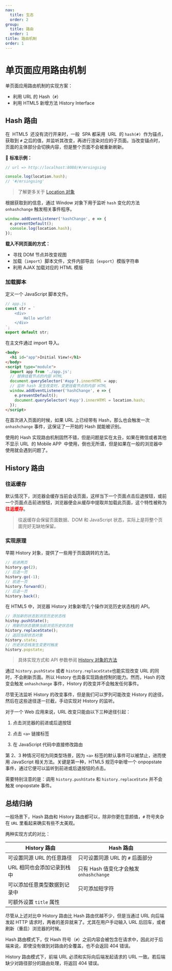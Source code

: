 ```yaml
---
nav:
  title: 生态
  order: 2
group:
  title: 路由
  order: 1
title: 路由机制
order: 1
---
```



# 单页面应用路由机制

单页面应用路由机制的实现方案：

- 利用 URL 的 Hash（`#`）
- 利用 HTML5 新增方法 History Interface

## Hash 路由

在  HTML5  还没有流行开来时，一般  SPA 都采用  URL  的 `hash(#)`  作为锚点，获取到 `#` 之后的值，并监听其改变，再进行渲染对应的子页面。当改变锚点时，页面的主体部分会切换内容，但是整个页面不会被重新刷新。

🌰 **标准示例：**

```js
// url => http://localhost:8080/#/mrsingsing

console.log(location.hash);
// '#/mrsingsing'
```

> 了解更多关于 [Location 对象](https://tsejx.github.io/JavaScript-Guidebook/browser-object-model/the-location-object/the-location-object-properties.html)

根据获取到的信息，通过 Window 对象下用于监听 `hash` 变化的方法 `onhashchange` 触发相关事件程序。

```js
window.addEventListener('hashChange', e => {
  e.preventDefault();
  console.log(location.hash);
});
```

**载入不同页面的方式：**

- 寻找 DOM 节点并改变视图
- 加载（`import`）脚本文件，文件内部导出（`export`）模版字符串
- 利用 AJAX 加载对应的 HTML 模版

### 加载脚本

定义一个 JavaScript 脚本文件。

```js
// app.js
const str = `
	<div>
		Hello world!
	</div>
`;
export default str;
```

在主文件通过 import 导入。

```html
<body>
  <h1 id="app">Initial View!</h1>
</body>
<script type="module">
  import app from './app.js';
  // 替换挂载节点的内部 HTML
  document.querySelector('#app').innerHTMl = app;
  // 监听 hash 发生改变时，变更挂载节点的内部 HTML
  window.addEventListener('hashChange', e => {
    e.preventDefault();
    document.querySelector('#app').innerHTMl = location.hash;
  });
</script>
```

在首次进入页面的时候，如果 URL 上已经带有 Hash，那么也会触发一次 `onhashchange` 事件，这保证了一开始的 Hash 就能被识别。

使用的 Hash 实现路由机制固然不错，但是问题是实在太丑，如果在微信或者其他不显示 URL  的 Mobile APP  中使用，倒也无所谓，但是如果在一般的浏览器中使用就会遇到问题了。

## History 路由

### 往返缓存

默认情况下，浏览器会缓存当前会话页面，这样当下一个页面点击后退按钮，或前一个页面点击前进按钮，浏览器便会从缓存中提取并加载此页面，这个特性被称为 <b style="color:red">往返缓存</b>。

> 往返缓存会保留页面数据、DOM 和 JavaScript 状态，实际上是将整个页面完好无缺地保留。

### 实现原理

早期 History 对象，提供了一些用于页面跳转的方法。

```js
// 前进两页
history.go(2);
// 后退一页
history.go(-1);
// 前进一页
history.forward();
// 后退一页
history.back();
```

在 HTML5 中，浏览器 History 对象新增几个操作浏览历史状态栈的 API。

```js
// 添加新的状态到浏览历史状态栈
histoy.pushState();
// 用新的状态替换当前浏览历史状态栈
history.replaceState();
// 返回当前状态对象
history.state;
// 历史状态栈发生变更时触发
history.popstate;
```

> 具体实现方式和 API 参数参阅 [History 对象的方法](https://tsejx.github.io/JavaScript-Guidebook/browser-object-model/the-history-object/the-history-object-methods.html)

通过 `history.pushState` 或者 `history.replaceState`也能实现改变 URL 的同时，不会刷新页面。所以 History 也具备实现路由控制的能力。然而，Hash 的改变会触发 `onhashchange` 事件，History 的改变并不会触发任何事件。

尽管无法监听 History 的改变事件，但是我们可以罗列可能改变 History 的途径，然后在这些途径逐一拦截，手动实现对 History 的监听。

对于一个 Web 应用来说，URL 改变只能由以下三种途径引起：

1. 点击浏览器的前进或后退按钮

2. 点击 `<a>` 链接标签

3. 在 JavaScript 代码中直接修改路由

第 2、3 种情况可视为同类型场景，因为 `<a>` 标签的默认事件可以被禁止，进而使用 JavaScript 相关方法。关键是第一种，HTML5 规范中新增一个 onpopstate 事件，通过它便可以监听到前进或后退按钮的点击。

需要特别注意的是：调用 `history.pushState` 和 `history.replaceState` 并不会触发 onpopstate 事件。

## 总结归纳

一般场景下，Hash 路由和 History 路由都可以，除非你更在意颜值，`#` 符号夹杂在 `URL` 里看起来确实有些不太美观。

两种实现方式的对比：

| History 路由                 | Hash 路由                               |
| ---------------------------- | --------------------------------------- |
| 可设置同源 URL 的任意路径    | 只可设置同源 URL 的 `#` 后面部分        |
| URL 相同也会添加记录到栈中   | 只有 Hash 值变化才会触发 `onhashchange` |
| 可以添加任意类型数据到记录中 | 只可添加短字符                          |
| 可额外设置 `title` 属性      |                                         |

尽管从上述对比中 History 路由比 Hash 路由优越不少，但是当通过 URL 向后端发起 HTTP 请求时，两者的差异就来了。尤其在用户手动输入 URL 后回车，或者刷新（重启）浏览器的时候。

Hash 路由模式下，仅 Hash 符号（`#`）之前内容会被包含在请求中，因此对于后端来说，即使没有做到对路由的全覆盖，也不会返回 404 错误。

History 路由模式下，前端 URL 必须和实际向后端发起请求的 URL 一致。若后端缺少对路径部分的路由处理，将返回 404 错误。
